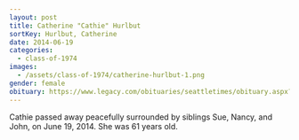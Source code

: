 ```yaml
---
layout: post
title: Catherine "Cathie" Hurlbut
sortKey: Hurlbut, Catherine
date: 2014-06-19
categories:
  - class-of-1974
images:
  - /assets/class-of-1974/catherine-hurlbut-1.png
gender: female
obituary: https://www.legacy.com/obituaries/seattletimes/obituary.aspx?pid=171714070
---
```


Cathie passed away peacefully surrounded by siblings Sue, Nancy, and John, on June 19, 2014. She was 61 years old.
